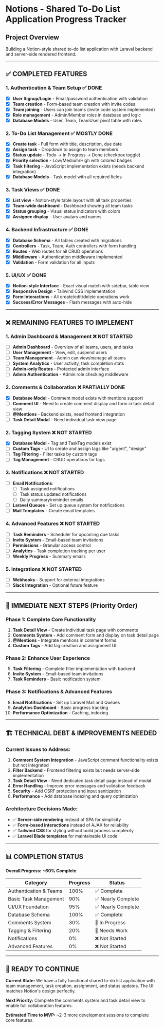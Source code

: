 # Notions - Shared To-Do List Application Progress Tracker

## Project Overview
Building a Notion-style shared to-do list application with Laravel backend and server-side rendered frontend.

---

## ✅ COMPLETED FEATURES

### 1. Authentication & Team Setup ✅ DONE
- [x] **User Signup/Login** - Email/password authentication with validation
- [x] **Team creation** - Form-based team creation with invite codes
- [x] **Team joining** - Users can join teams (invite code system implemented)
- [x] **Role management** - Admin/Member roles in database and logic
- [x] **Database Models** - User, Team, TeamUser pivot table with roles

### 2. To-Do List Management ✅ MOSTLY DONE
- [x] **Create task** - Full form with title, description, due date
- [x] **Assign task** - Dropdown to assign to team members
- [x] **Status update** - Todo → In Progress → Done (checkbox toggle)
- [x] **Priority selection** - Low/Medium/High with colored badges
- [x] **Task filtering** - JavaScript implementation exists (needs backend integration)
- [x] **Database Models** - Task model with all required fields

### 3. Task Views ✅ DONE
- [x] **List view** - Notion-style table layout with all task properties
- [x] **Team-wide dashboard** - Dashboard showing all team tasks
- [x] **Status grouping** - Visual status indicators with colors
- [x] **Assignee display** - User avatars and names

### 4. Backend Infrastructure ✅ DONE
- [x] **Database Schema** - All tables created with migrations
- [x] **Controllers** - Task, Team, Auth controllers with form handling
- [x] **Routes** - Web routes for all CRUD operations
- [x] **Middleware** - Authentication middleware implemented
- [x] **Validation** - Form validation for all inputs

### 5. UI/UX ✅ DONE
- [x] **Notion-style Interface** - Exact visual match with sidebar, table view
- [x] **Responsive Design** - Tailwind CSS implementation
- [x] **Form Interactions** - All create/edit/delete operations work
- [x] **Success/Error Messages** - Flash messages with auto-hide

---

## ❌ REMAINING FEATURES TO IMPLEMENT

### 1. Admin Dashboard & Management ❌ NOT STARTED
- [ ] **Admin Dashboard** - Overview of all teams, users, and tasks
- [ ] **User Management** - View, edit, suspend users
- [ ] **Team Management** - Admin can view/manage all teams
- [ ] **System Analytics** - User activity, task completion stats
- [ ] **Admin-only Routes** - Protected admin interface
- [ ] **Admin Authentication** - Admin role checking middleware

### 2. Comments & Collaboration ❌ PARTIALLY DONE
- [x] **Database Model** - Comment model exists with mentions support
- [ ] **Comment UI** - Need to create comment display and form in task detail view
- [ ] **@Mentions** - Backend exists, need frontend integration
- [ ] **Task Detail Modal** - Need individual task view page

### 2. Tagging System ❌ NOT STARTED
- [x] **Database Model** - Tag and TaskTag models exist
- [ ] **Custom Tags** - UI to create and assign tags like "urgent", "design"
- [ ] **Tag Filtering** - Filter tasks by custom tags
- [ ] **Tag Management** - CRUD operations for tags

### 3. Notifications ❌ NOT STARTED
- [ ] **Email Notifications**:
  - [ ] Task assigned notifications
  - [ ] Task status updated notifications
  - [ ] Daily summary/reminder emails
- [ ] **Laravel Queues** - Set up queue system for notifications
- [ ] **Mail Templates** - Create email templates

### 4. Advanced Features ❌ NOT STARTED
- [ ] **Task Reminders** - Scheduler for upcoming due tasks
- [ ] **Invite System** - Email-based team invitations
- [ ] **Permissions** - Granular access control
- [ ] **Analytics** - Task completion tracking per user
- [ ] **Weekly Progress** - Summary emails

### 5. Integrations ❌ NOT STARTED
- [ ] **Webhooks** - Support for external integrations
- [ ] **Slack Integration** - Optional future feature

---

## 🎯 IMMEDIATE NEXT STEPS (Priority Order)

### Phase 1: Complete Core Functionality
1. **Task Detail View** - Create individual task page with comments
2. **Comments System** - Add comment form and display on task detail page
3. **@Mentions** - Integrate mentions in comment forms
4. **Custom Tags** - Add tag creation and assignment UI

### Phase 2: Enhance User Experience
5. **Task Filtering** - Complete filter implementation with backend
6. **Invite System** - Email-based team invitations
7. **Task Reminders** - Basic notification system

### Phase 3: Notifications & Advanced Features
8. **Email Notifications** - Set up Laravel Mail and Queues
9. **Analytics Dashboard** - Basic progress tracking
10. **Performance Optimization** - Caching, indexing

---

## 🏗️ TECHNICAL DEBT & IMPROVEMENTS NEEDED

### Current Issues to Address:
1. **Comment System Integration** - JavaScript comment functionality exists but not integrated
2. **Filter Backend** - Frontend filtering exists but needs server-side implementation  
3. **Task Detail View** - Need dedicated task detail page instead of modal
4. **Error Handling** - Improve error messages and validation feedback
5. **Security** - Add CSRF protection and input sanitization
6. **Performance** - Add database indexing and query optimization

### Architecture Decisions Made:
- ✅ **Server-side rendering** instead of SPA for simplicity
- ✅ **Form-based interactions** instead of AJAX for reliability
- ✅ **Tailwind CSS** for styling without build process complexity
- ✅ **Laravel Blade templates** for maintainable UI code

---

## 📊 COMPLETION STATUS

**Overall Progress: ~60% Complete**

| Category | Progress | Status |
|----------|----------|---------|
| Authentication & Teams | 100% | ✅ Complete |
| Basic Task Management | 90% | ✅ Nearly Complete |
| UI/UX Foundation | 95% | ✅ Nearly Complete |
| Database Schema | 100% | ✅ Complete |
| Comments System | 30% | 🔄 In Progress |
| Tagging & Filtering | 20% | 🔄 Needs Work |
| Notifications | 0% | ❌ Not Started |
| Advanced Features | 0% | ❌ Not Started |

---

## 🚀 READY TO CONTINUE

**Current State:** We have a fully functional shared to-do list application with team management, task creation, assignment, and status updates. The UI matches Notion's design perfectly.

**Next Priority:** Complete the comments system and task detail view to enable full collaboration features.

**Estimated Time to MVP:** ~2-3 more development sessions to complete core features.
